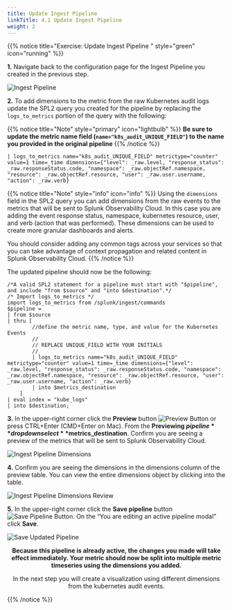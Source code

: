 ```yaml
---
title: Update Ingest Pipeline
linkTitle: 4.1 Update Ingest Pipeline
weight: 2
---
```


{{% notice title="Exercise: Update Ingest Pipeline " style="green" icon="running" %}}

**1.** Navigate back to the configuration page for the Ingest Pipeline you created in the previous step.

![Ingest Pipeline](../../images/ingest_pipeline.png?width=40vw)

**2.** To add dimensions to the metric from the raw Kubernetes audit logs update the SPL2 query you created for the pipeline by replacing the `logs_to_metrics` portion of the query with the following:

{{% notice title="Note" style="primary" icon="lightbulb" %}}
**Be sure to update the metric name field (`name="k8s_audit_UNIQUE_FIELD"`) to the name you provided in the original pipeline**
{{% /notice %}}

```
| logs_to_metrics name="k8s_audit_UNIQUE_FIELD" metrictype="counter" value=1 time=_time dimensions={"level": _raw.level, "response_status": _raw.responseStatus.code, "namespace": _raw.objectRef.namespace, "resource": _raw.objectRef.resource, "user": _raw.user.username, "action": _raw.verb}
```

{{% notice title="Note" style="info" icon="info" %}}
Using the `dimensions` field in the SPL2 query you can add dimensions from the raw events to the metrics that will be sent to Splunk Observability Cloud. In this case you are adding the event response status, namespace, kubernetes resource, user, and verb (action that was performed). These dimensions can be used to create more granular dashboards and alerts.

You should consider adding any common tags across your services so that you can take advantage of context propagation and related content in Splunk Observability Cloud.
{{% /notice %}}

The updated pipeline should now be the following:

```
/*A valid SPL2 statement for a pipeline must start with "$pipeline", and include "from $source" and "into $destination".*/
/* Import logs_to_metrics */
import logs_to_metrics from /splunk/ingest/commands
$pipeline =
| from $source
| thru [
        //define the metric name, type, and value for the Kubernetes Events
        //
        // REPLACE UNIQUE_FIELD WITH YOUR INITIALS
        //
        | logs_to_metrics name="k8s_audit_UNIQUE_FIELD" metrictype="counter" value=1 time=_time dimensions={"level": _raw.level, "response_status": _raw.responseStatus.code, "namespace": _raw.objectRef.namespace, "resource": _raw.objectRef.resource, "user": _raw.user.username, "action": _raw.verb}
        | into $metrics_destination
    ]
| eval index = "kube_logs"
| into $destination;
```

**3.** In the upper-right corner click the **Preview** button ![Preview Button](../../images/preview.png?height=20px&classes=inline) or press CTRL+Enter (CMD+Enter on Mac). From the **Previewing $pipeline** dropdown select **$metrics_destination**. Confirm you are seeing a preview of the metrics that will be sent to Splunk Observability Cloud.

![Ingest Pipeline Dimensions](../../images/ingest_pipeline_dimensions.png?width=40vw)

**4.** Confirm you are seeing the dimensions in the dimensions column of the preview table. You can view the entire dimensions object by clicking into the table. 

![Ingest Pipeline Dimensions Review](../../images/ingest_pipeline_dimensions_field.png?width=40vw)

**5.** In the upper-right corner click the **Save pipeline** button ![Save Pipeline Button](../../images/save_pipeline_btn.png?height=20px&classes=inline). On the “You are editing an active pipeline modal” click **Save**.

![Save Updated Pipeline](../../images/save_updated_pipeline.png?width=30vw)

<center>
<b>Because this pipeline is already active, the changes you made will take effect immediately. Your metric should now be split into multiple metric timeseries using the dimensions you added.</b>

In the next step you will create a visualization using different dimensions from the kubernetes audit events.
</center>

{{% /notice %}}